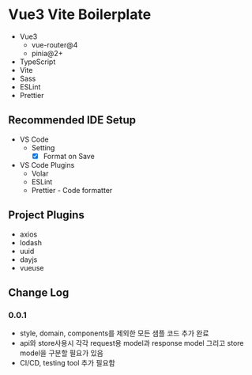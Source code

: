 # Vue3 Vite Boilerplate

- Vue3
  - vue-router@4
  - pinia@2+
- TypeScript
- Vite
- Sass
- ESLint
- Prettier

## Recommended IDE Setup

- VS Code
  - Setting
    - [x] Format on Save
- VS Code Plugins
  - Volar
  - ESLint
  - Prettier - Code formatter

## Project Plugins

- axios
- lodash
- uuid
- dayjs
- vueuse

## Change Log

### 0.0.1

- style, domain, components를 제외한 모든 샘플 코드 추가 완료
- api와 store사용시 각각 request용 model과 response model 그리고 store model을 구분할 필요가 있음
- CI/CD, testing tool 추가 필요함
